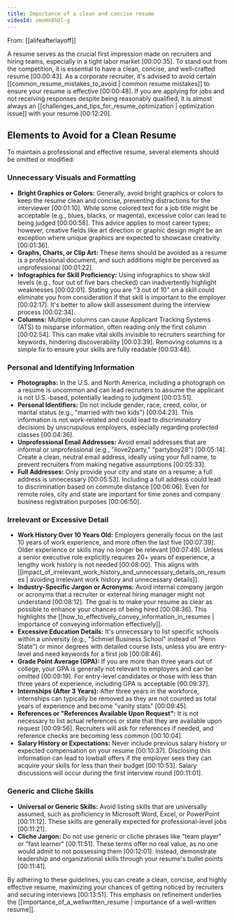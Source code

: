 ```yaml
---
title: Importance of a clean and concise resume
videoId: omoHx8hDl-g
---
```


From: [[alifeafterlayoff]] <br/> 

A resume serves as the crucial first impression made on recruiters and hiring teams, especially in a tight labor market <a class="yt-timestamp" data-t="00:00:35">[00:00:35]</a>. To stand out from the competition, it is essential to have a clean, concise, and well-crafted resume <a class="yt-timestamp" data-t="00:00:43">[00:00:43]</a>. As a corporate recruiter, it's advised to avoid certain [[common_resume_mistakes_to_avoid | common resume mistakes]] to ensure your resume is effective <a class="yt-timestamp" data-t="00:00:48">[00:00:48]</a>. If you are applying for jobs and not receiving responses despite being reasonably qualified, it is almost always an [[challenges_and_tips_for_resume_optimization | optimization issue]] with your resume <a class="yt-timestamp" data-t="00:12:20">[00:12:20]</a>.

## Elements to Avoid for a Clean Resume

To maintain a professional and effective resume, several elements should be omitted or modified:

### Unnecessary Visuals and Formatting
*   **Bright Graphics or Colors:** Generally, avoid bright graphics or colors to keep the resume clean and concise, preventing distractions for the interviewer <a class="yt-timestamp" data-t="00:01:10">[00:01:10]</a>. While some colored text for a job title might be acceptable (e.g., blues, blacks, or magenta), excessive color can lead to being judged <a class="yt-timestamp" data-t="00:00:58">[00:00:58]</a>. This advice applies to most career types; however, creative fields like art direction or graphic design might be an exception where unique graphics are expected to showcase creativity <a class="yt-timestamp" data-t="00:01:36">[00:01:36]</a>.
*   **Graphs, Charts, or Clip Art:** These items should be avoided as a resume is a professional document, and such additions might be perceived as unprofessional <a class="yt-timestamp" data-t="00:01:22">[00:01:22]</a>.
*   **Infographics for Skill Proficiency:** Using infographics to show skill levels (e.g., four out of five bars checked) can inadvertently highlight weaknesses <a class="yt-timestamp" data-t="00:02:01">[00:02:01]</a>. Stating you are "3 out of 10" on a skill could eliminate you from consideration if that skill is important to the employer <a class="yt-timestamp" data-t="00:02:17">[00:02:17]</a>. It's better to allow skill assessment during the interview process <a class="yt-timestamp" data-t="00:02:34">[00:02:34]</a>.
*   **Columns:** Multiple columns can cause Applicant Tracking Systems (ATS) to misparse information, often reading only the first column <a class="yt-timestamp" data-t="00:02:54">[00:02:54]</a>. This can make vital skills invisible to recruiters searching for keywords, hindering discoverability <a class="yt-timestamp" data-t="00:03:39">[00:03:39]</a>. Removing columns is a simple fix to ensure your skills are fully readable <a class="yt-timestamp" data-t="00:03:48">[00:03:48]</a>.

### Personal and Identifying Information
*   **Photographs:** In the U.S. and North America, including a photograph on a resume is uncommon and can lead recruiters to assume the applicant is not U.S.-based, potentially leading to judgment <a class="yt-timestamp" data-t="00:03:51">[00:03:51]</a>.
*   **Personal Identifiers:** Do not include gender, race, creed, color, or marital status (e.g., "married with two kids") <a class="yt-timestamp" data-t="00:04:23">[00:04:23]</a>. This information is not work-related and could lead to discriminatory decisions by unscrupulous employers, especially regarding protected classes <a class="yt-timestamp" data-t="00:04:36">[00:04:36]</a>.
*   **Unprofessional Email Addresses:** Avoid email addresses that are informal or unprofessional (e.g., "ilove2party," "partyboy28") <a class="yt-timestamp" data-t="00:05:14">[00:05:14]</a>. Create a clean, neutral email address, ideally using your full name, to prevent recruiters from making negative assumptions <a class="yt-timestamp" data-t="00:05:33">[00:05:33]</a>.
*   **Full Addresses:** Only provide your city and state on a resume; a full address is unnecessary <a class="yt-timestamp" data-t="00:05:53">[00:05:53]</a>. Including a full address could lead to discrimination based on commute distance <a class="yt-timestamp" data-t="00:06:06">[00:06:06]</a>. Even for remote roles, city and state are important for time zones and company business registration purposes <a class="yt-timestamp" data-t="00:06:50">[00:06:50]</a>.

### Irrelevant or Excessive Detail
*   **Work History Over 10 Years Old:** Employers generally focus on the last 10 years of work experience, and more often the last five <a class="yt-timestamp" data-t="00:07:39">[00:07:39]</a>. Older experience or skills may no longer be relevant <a class="yt-timestamp" data-t="00:07:49">[00:07:49]</a>. Unless a senior executive role explicitly requires 20+ years of experience, a lengthy work history is not needed <a class="yt-timestamp" data-t="00:08:00">[00:08:00]</a>. This aligns with [[impact_of_irrelevant_work_history_and_unnecessary_details_on_resumes | avoiding irrelevant work history and unnecessary details]].
*   **Industry-Specific Jargon or Acronyms:** Avoid internal company jargon or acronyms that a recruiter or external hiring manager might not understand <a class="yt-timestamp" data-t="00:08:12">[00:08:12]</a>. The goal is to make your resume as clear as possible to enhance your chances of being hired <a class="yt-timestamp" data-t="00:08:36">[00:08:36]</a>. This highlights the [[how_to_effectively_convey_information_in_resumes | importance of conveying information effectively]].
*   **Excessive Education Details:** It's unnecessary to list specific schools within a university (e.g., "Schmiel Business School" instead of "Penn State") or minor degrees with detailed course lists, unless you are entry-level and need keywords for a first job <a class="yt-timestamp" data-t="00:08:46">[00:08:46]</a>.
*   **Grade Point Average (GPA):** If you are more than three years out of college, your GPA is generally not relevant to employers and can be omitted <a class="yt-timestamp" data-t="00:09:19">[00:09:19]</a>. For entry-level candidates or those with less than three years of experience, including GPA is acceptable <a class="yt-timestamp" data-t="00:09:37">[00:09:37]</a>.
*   **Internships (After 3 Years):** After three years in the workforce, internships can typically be removed as they are not counted as total years of experience and become "vanity stats" <a class="yt-timestamp" data-t="00:09:45">[00:09:45]</a>.
*   **References or "References Available Upon Request":** It is not necessary to list actual references or state that they are available upon request <a class="yt-timestamp" data-t="00:09:56">[00:09:56]</a>. Recruiters will ask for references if needed, and reference checks are becoming less common <a class="yt-timestamp" data-t="00:10:04">[00:10:04]</a>.
*   **Salary History or Expectations:** Never include previous salary history or expected compensation on your resume <a class="yt-timestamp" data-t="00:10:37">[00:10:37]</a>. Disclosing this information can lead to lowball offers if the employer sees they can acquire your skills for less than their budget <a class="yt-timestamp" data-t="00:10:53">[00:10:53]</a>. Salary discussions will occur during the first interview round <a class="yt-timestamp" data-t="00:11:01">[00:11:01]</a>.

### Generic and Cliche Skills
*   **Universal or Generic Skills:** Avoid listing skills that are universally assumed, such as proficiency in Microsoft Word, Excel, or PowerPoint <a class="yt-timestamp" data-t="00:11:12">[00:11:12]</a>. These skills are generally expected for professional-level jobs <a class="yt-timestamp" data-t="00:11:21">[00:11:21]</a>.
*   **Cliche Jargon:** Do not use generic or cliche phrases like "team player" or "fast learner" <a class="yt-timestamp" data-t="00:11:51">[00:11:51]</a>. These terms offer no real value, as no one would admit to not possessing them <a class="yt-timestamp" data-t="00:12:01">[00:12:01]</a>. Instead, demonstrate leadership and organizational skills through your resume's bullet points <a class="yt-timestamp" data-t="00:11:41">[00:11:41]</a>.

By adhering to these guidelines, you can create a clean, concise, and highly effective resume, maximizing your chances of getting noticed by recruiters and securing interviews <a class="yt-timestamp" data-t="00:13:51">[00:13:51]</a>. This emphasis on refinement underlies the [[importance_of_a_wellwritten_resume | importance of a well-written resume]].